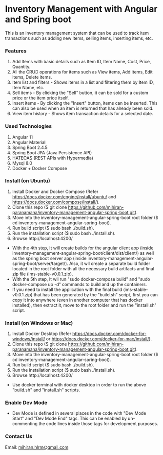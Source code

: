 # Inventory Management with Angular and Spring boot 

This is an inventory management system that can be used to track item transactions such as adding new items, selling items, inserting items, etc.

### Features

1. Add Items with basic details such as Item ID, Item Name, Cost, Price, Quantity.
2. All the CRUD operations for items such as View items, Add items, Edit items, Delete items.
3. Item list and filters - Shows items in a list and filtering them by Item ID, Item Name, etc.
4. Sell items - By clicking the "Sell" button, it can be sold for a custom price or the item price itself.
5. Insert items - By clicking the "Insert" button, items can be inserted. This can also be used when an item is returned that has already been sold.
6. View item history - Shows item transaction details for a selected date.

### Used Technologies

1. Angular 11
2. Angular Material
3. Spring Boot 2.4.5
4. Spring Boot JPA (Java Persistence API)
5. HATEOAS (REST APIs with Hypermedia)
6. Mysql 8.0
7. Docker + Docker Compose

### Install (on Ubuntu)

1. Install Docker and Docker Compose (Refer https://docs.docker.com/engine/install/ubuntu/ and https://docs.docker.com/compose/install/).
2. Clone this repo ($ git clone https://github.com/mihiran-paranamana/inventory-management-angular-spring-boot.git).
3. Move into the inventory-management-angular-spring-boot root folder ($ cd inventory-management-angular-spring-boot).
4. Run build script ($ sudo bash ./build.sh).
5. Run the installation script ($ sudo bash ./install.sh).
6. Browse http://localhost:4200/

* With the 4th step, It will create builds for the angular client app (inside inventory-management-angular-spring-boot/client/dist/client/) as well as the spring boot server app (inside inventory-management-angular-spring-boot/server/target/).
Also, it wll create a separate build folder located in the root folder with all the necessary build artifacts and final zip file (ims-stable-v0.0.1.zip).
* With the 5th step, It wil run "sudo docker-compose build" and "sudo docker-compose up -d" commands to build and up the containers.
* If you need to install the application with the final build (ims-stable-v0.0.1.zip) that has been generated by the "build.sh" script, first you can copy it into anywhere (even in another computer that has docker installed), then extract it, move to the root folder and run the "install.sh" script.

### Install (on Windows or Mac)

1. Install Docker Desktop (Refer https://docs.docker.com/docker-for-windows/install/ or https://docs.docker.com/docker-for-mac/install/).
2. Clone this repo ($ git clone https://github.com/mihiran-paranamana/inventory-management-angular-spring-boot.git).
3. Move into the inventory-management-angular-spring-boot root folder ($ cd inventory-management-angular-spring-boot).
4. Run build script ($ sudo bash ./build.sh).
5. Run the installation script ($ sudo bash ./install.sh).
6. Browse http://localhost:4200/

* Use docker terminal with docker desktop in order to run the above "build.sh" and "install.sh" scripts.

### Enable Dev Mode

* Dev Mode is defined in several places in the code with "Dev Mode Start" and "Dev Mode End" tags.
  This can be enabled by un-commenting the code lines inside those tags for development purposes.

### Contact Us

Email: mihiran.hlrm@gmail.com
